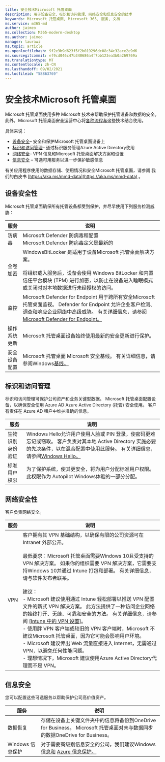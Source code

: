 ```yaml
---
title: 安全技术Microsoft 托管桌面
description: 用于设备安全、标识和访问管理、网络安全和信息安全的技术
keywords: Microsoft 托管桌面, Microsoft 365, 服务, 文档
ms.service: m365-md
author: jaimeo
ms.collection: M365-modern-desktop
ms.author: jaimeo
manager: laurawi
ms.topic: article
ms.openlocfilehash: 9f2e3b9d623f5f2b019296dc08c34c32ace2e9d6
ms.sourcegitcommit: ef9cd046c47b340686a4f7bb123ea3b0a269769a
ms.translationtype: MT
ms.contentlocale: zh-CN
ms.lasthandoff: 09/02/2021
ms.locfileid: "58863769"
---
```

# <a name="security-technologies-in-microsoft-managed-desktop"></a>安全技术Microsoft 托管桌面

<!--Security, also Onboarding doc: data handling/store, privileged account access -->

Microsoft 托管桌面使用多种 Microsoft 技术来帮助保护托管设备和数据的安全。 此外，Microsoft 托管桌面安全运营中心将[各种流程与](security-operations.md)这些技术结合使用。

具体来说：

- [设备安全](#device-security)– 安全和保护Microsoft 托管桌面设备上
- [标识和访问管理](#identity-and-access-management)– 通过标识服务管理Azure Active Directory使用
- [网络安全](#network-security)– VPN 信息和Microsoft 托管桌面解决方案和设置
- [信息安全](#information-security) – 可选可用服务以进一步保护敏感信息

有关应用程序使用的数据存储、使用情况和安全Microsoft 托管桌面，请参阅 我们的白皮书 [https://aka.ms/mmd-data](https://aka.ms/mmd-data) 。


## <a name="device-security"></a>设备安全性

Microsoft 托管桌面确保所有托管设备都受到保护，并尽早使用下列服务检测威胁：

服务 | 说明
--- | ---
防病毒 | Microsoft Defender 防病毒和配置<br>Microsoft Defender 防病毒定义是最新的
全卷加密 | WindowsBitLocker 是适用于设备Microsoft 托管桌面解决方案。<br><br>将组织载入服务后，设备会使用 Windows BitLocker 和内置信任平台模块 (TPM) 进行加密，以防止在设备进入睡眠模式或关闭时对本地数据进行未经授权的访问。
监控 | Microsoft Defender for Endpoint 用于跨所有安全Microsoft 托管桌面监视。 Defender for Endpoint 允许企业客户检测、调查和响应企业网络中高级威胁。 有关详细信息，请参阅 [Microsoft Defender for Endpoint。](/windows/threat-protection/windows-defender-atp/windows-defender-advanced-threat-protection)
操作系统更新 | Microsoft 托管桌面设备始终使用最新的安全更新进行保护。
安全设备配置 | Microsoft 托管桌面 Microsoft 安全基线。 有关详细信息，请参阅Windows[基线。](/windows/security/threat-protection/windows-security-baselines)



## <a name="identity-and-access-management"></a>标识和访问管理

标识和访问管理可保护公司资产和业务关键型数据。 Microsoft 托管桌面配置设备，以确保安全使用 Azure AD Azure Active Directory (托管) 安全使用。 客户有责任在 Azure AD 租户中维护准确的信息。

服务 | 说明
--- | ---
生物识别身份验证 | Windows Hello允许用户使用人脸或 PIN 登录，使密码更难忘记或窃取。 客户负责对其本地 Active Directory 实施必要的先决条件，以在混合配置中使用此服务。 有关详细信息，请参阅[Windows Hello。](/windows-hardware/design/device-experiences/windows-hello) 
标准用户权限 | 为了保护系统，使其更安全，将为用户分配标准用户权限。 此权限作为 Autopilot Windows体验的一部分分配。



## <a name="network-security"></a>网络安全性

客户负责网络安全。 

服务 | 说明
--- | ---
VPN | 客户拥有其 VPN 基础结构，以确保有限的公司资源可在 Intranet 外部公开。<br><br>最低要求：Microsoft 托管桌面需要Windows 10且受支持的 VPN 解决方案。 如果你的组织需要 VPN 解决方案，它需要支持Windows 10并通过 Intune 打包和部署。 有关详细信息，请与软件发布者联系。<br><br>建议：<br>- Microsoft 建议使用通过 Intune 轻松部署以推送 VPN 配置文件的新式 VPN 解决方案。 此方法提供了一种访问企业网络的始终打开、无缝、可靠和安全的方法。 有关详细信息，请参阅 [[Intune 中的 VPN 设置]](/intune/vpn-settings-configure)。<br>- 使用胖 VPN 客户端或较旧的 VPN 客户端时，Microsoft 不建议Microsoft 托管桌面，因为它可能会影响用户环境。<br>- Microsoft 建议传出 Web 流量直接进入 Internet，无需通过 VPN，以避免任何性能问题。<br>- 理想情况下，Microsoft 建议使用Azure Active Directory代理而不是 VPN。


## <a name="information-security"></a>信息安全

您可以配置这些可选服务以帮助保护公司高价值资产。 

服务 | 说明
--- | ---
数据恢复  | 存储在设备上关键文件夹中的信息将备份到OneDrive for Business。 Microsoft 托管桌面对未与数据同步的数据OneDrive for Business。
Windows 信息保护 | 对于需要高级别信息安全的公司，我们建议Windows[信息和](/windows/threat-protection/windows-information-protection/protect-enterprise-data-using-wip) [Azure 信息保护。](https://www.microsoft.com/cloud-platform/azure-information-protection)
